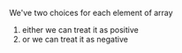 We've two choices for each element of array
1. either we can treat it as positive
2. or we can treat it as negative